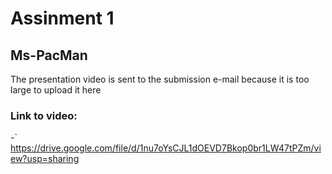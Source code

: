 # Assinment 1
## Ms-PacMan
The presentation video is sent to the submission e-mail because it is too large to upload it here

### Link to video:
-` https://drive.google.com/file/d/1nu7oYsCJL1dOEVD7Bkop0br1LW47tPZm/view?usp=sharing
